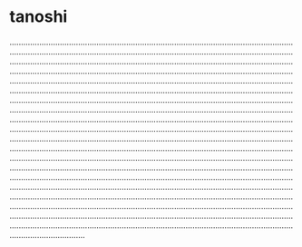 # tanoshi

.................................................................................................................................................................................................................................................................................................................................................................................................................................................................................................................................................................................................................................................................................................................................................................................................................................................................................................................................................................................................................................................................................................................................................................................................................................................................................................................................................................................................................................................................................................................................................................................................................................................................................................................................................................................................................................................................................................................................................................................................................................................................................................................................................................................................................................................................................................................................................................................................................................................................................................................................................................................................................
